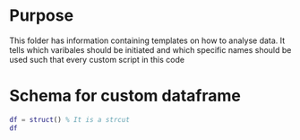 # Purpose

This folder has information containing templates on how to analyse data. It tells which varibales should be initiated and which specific names should be used such that every custom script in this code

# Schema for custom dataframe

```matlab
df = struct() % It is a strcut
df

```